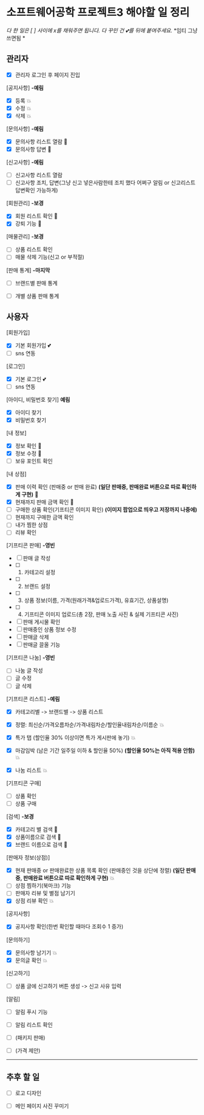 # 소프트웨어공학 프로젝트3 해야할 일 정리
*다 한 일은 [ ] 사이에 x를 채워주면 됩니다.*
*다 꾸민 건 :two_hearts:를 뒤에 붙여주세요.*
*임티 그냥쓰면됨 *

## 관리자
- [x] 관리자 로그인 후 페이지 진입

[공지사항] **-예림**
- [x] 등록 :boom:
- [x] 수정 :boom:
- [x] 삭제 :boom:

[문의사항] **-예림**
- [x] 문의사항 리스트 열람 :tulip:
- [x] 문의사항 답변 :tulip:

[신고사항] **-예림**
- [ ] 신고사항 리스트 열람
- [ ] 신고사항 조치, 답변(그냥 신고 넣은사람한테 조치 했다 어쩌구 알림 or 신고리스트 답변확인 가능하게)

[회원관리] **-보경**
- [x] 회원 리스트 확인 :tulip:
- [x] 강퇴 기능 :tulip:

[매물관리] **-보경**
- [ ] 상품 리스트 확인
- [ ] 매물 삭제 기능(신고 or 부적절)

[판매 통계] **-마지막**
- [ ] 브랜드별 판매 통계
- [ ] 개별 상품 판매 통계


## 사용자
[회원가입]
- [x] 기본 회원가입 :two_hearts:
- [ ] sns 연동

[로그인]
- [x] 기본 로그인 :two_hearts:
- [ ] sns 연동

[아이디, 비밀번호 찾기] **예림**
- [x] 아이디 찾기
- [x] 비밀번호 찾기

[내 정보]
- [x] 정보 확인 :hamster:
- [x] 정보 수정 :hamster:
- [ ] 보유 포인트 확인

[내 상점]
- [x] 판매 이력 확인 (판매중 or 판매 완료) **(일단 판매중, 판매완료  버튼으로 따로 확인하게 구현)** :panda_face:
- [x] 현재까지 판매 금액 확인 :panda_face:
- [ ] 구매한 상품 확인(기프티콘 이미지 확인) **(이미지 팝업으로 띄우고 저장까지 나중에)**
- [ ] 현재까지 구매한 금액 확인
- [ ] 내가 찜한 상점
- [ ] 리뷰 확인

[기프티콘 판매] **-영빈**
- [ ] 판매 글 작성
- [ ] 1) 카테고리 설정
- [ ] 2) 브랜드 설정
- [ ] 3) 상품 정보(이름, 가격(원래가격&업로드가격), 유효기간, 상품설명)
- [ ] 4) 기프티콘 이미지 업로드(총 2장, 판매 노출 사진 & 실제 기프티콘 사진)
- [ ] 판매 게시물 확인
- [ ] 판매중인 상품 정보 수정
- [ ] 판매글 삭제
- [ ] 판매글 끌올 기능

[기프티콘 나눔] **-영빈**
- [ ] 나눔 글 작성
- [ ] 글 수정
- [ ] 글 삭제

[기프티콘 리스트] **-예림**
- [x] 카테고리별 -> 브랜드별 -> 상품 리스트 
- [x] 정렬: 최신순/가격오름차순/가격내림차순/할인율내림차순/이름순 :boom:

- [x] 특가 탭 (할인율 30% 이상이면 특가 게시판에 놓기) :boom:
- [x] 마감임박 (남은 기간 일주일 이하 & 할인율 50%) **(할인율 50%는 아직 적용 안함)** :boom:
- [x] 나눔 리스트 :boom:

[기프티콘 구매]
- [ ] 상품 확인
- [ ] 상품 구매

[검색] **-보경**
- [x] 카테고리 별 검색 🦋
- [x] 상품이름으로 검색 🦋
- [x] 브랜드 이름으로 검색 🦋

[판매자 정보(상점)]
- [x] 현재 판매중 or 판매완료한 상품 목록 확인 (판매중인 것을 상단에 정렬) **(일단 판매중, 판매완료  버튼으로 따로 확인하게 구현)** :boom:
- [ ] 상점 찜하기(북마크) 기능
- [ ] 판매자 리뷰 및 별점 남기기
- [x] 상점 리뷰 확인 :boom:

[공지사항]
- [x] 공지사항 확인(한번 확인할 때마다 조회수 1 증가) 

[문의하기]
- [x] 문의사항 남기기 :boom:
- [x] 문의글 확인 :boom:

[신고하기]
- [ ] 상품 글에 신고하기 버튼 생성 -> 신고 사유 입력

[알림]
- [ ] 알림 푸시 기능
- [ ] 알림 리스트 확인

- [ ] (패키지 판매)
- [ ] (가격 제안)

***
## 추후 할 일
- [ ] 로고 디자인
- [ ] 메인 페이지 사진 꾸미기

